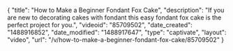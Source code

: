 {
    "title": "How to Make a Beginner Fondant Fox Cake",
    "description": "If you are new to decorating cakes with fondant this easy fondant fox cake is the perfect project for you.",
    "videoid": "85709502",
    "date_created": "1488916852",
    "date_modified": "1488917647",
    "type": "captivate",
    "layout": "video",
    "url": "\/v\/how-to-make-a-beginner-fondant-fox-cake\/85709502"
}